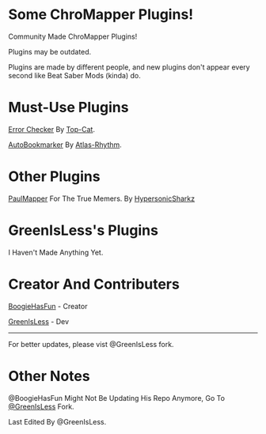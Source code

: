 
# Some ChroMapper Plugins!
Community Made ChroMapper Plugins!

Plugins may be outdated.

Plugins are made by different people, and new plugins don't appear every second like Beat Saber Mods (kinda) do.

# Must-Use Plugins
[Error Checker](https://github.com/Top-Cat/CM-ErrorChecker/releases/) 
By [Top-Cat](https://github.com/Top-Cat).

[AutoBookmarker](https://github.com/Atlas-Rhythm/ChroMapperAutoBookmarker/releases/) 
By [Atlas-Rhythm](http://github.com/Atlas-Rhythm).

# Other Plugins
[PaulMapper](https://github.com/HypersonicSharkz/PaulMapper/releases/) For The True Memers. 
By [HypersonicSharkz](https://github.com/HypersonicSharkz)

# GreenIsLess's Plugins
I Haven't Made Anything Yet.

# Creator And Contributers
[BoogieHasFun](http://github.com/BoogieHasFun) - Creator

[GreenIsLess](http://github.com/GreenIsLess) - Dev

---------------------
For better updates, please vist @GreenIsLess fork.

# Other Notes
@BoogieHasFun Might Not Be Updating His Repo Anymore, Go To [@GreenIsLess](http://github.com/GreenIsLess/ChroMapperPlugins "@GreenIsLess's") Fork.

Last Edited By @GreenIsLess.
